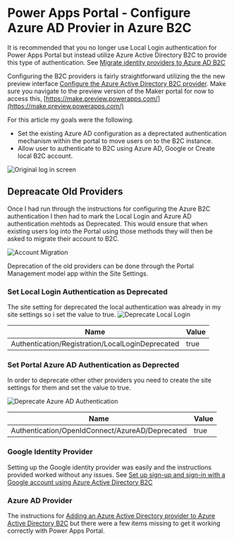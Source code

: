 # Power Apps Portal - Configure Azure AD Provier in Azure B2C

It is recommended that you no longer use Local Login authentication for Power Apps Portal but instead utilize Azure Active Directory B2C to provide this type of authentication. See [Migrate identity providers to Azure AD B2C
](https://docs.microsoft.com/en-us/powerapps/maker/portals/configure/migrate-identity-providers)

Configuring the B2C providers is fairly straightforward utilizing the the new preview interface [Configure the Azure Active Directory B2C provider](https://docs.microsoft.com/en-us/powerapps/maker/portals/configure/configure-azure-ad-b2c-provider).  Make sure you navigate to the preview version of the Maker portal for now to access this, [https://make.preview.powerapps.com/](https://make.preview.powerapps.com/)

For this article my goals were the following.
* Set the existing Azure AD configuration as a deprectated authentication mechanism within the portal to move users on to the B2C instance.
* Allow user to authenticate to B2C using Azure AD, Google or Create local B2C account.

![Original log in screen](https://user-images.githubusercontent.com/7444929/148592406-10108368-93ab-4308-a721-23f4412a8a22.png "Original Login Screen")

## Depreacate Old Providers

Once I had run through the instructions for configuring the Azure B2C authentication I then had to mark the Local Login and Azure AD authentication mehtods as Deprecated.  This would ensure that when existing users log into the Portal using those methods they will then be asked to migrate their account to B2C.

![Account Migration](https://user-images.githubusercontent.com/7444929/148592949-b3d4f3ad-e5e2-48a4-92b3-624f5d7a14c8.png "Account Migration Screen")

Deprecation of the old providers can be done through the Portal Management model app within the Site Settings.

### Set Local Login Authentication as Deprecated
The site setting for deprecated the local authentication was already in my site settings so i set the value to true.
![Deprecate Local Login](https://user-images.githubusercontent.com/7444929/148593379-6f13653c-de3b-4c42-a140-085b5a8facd2.png "Deprecate Local Login")

| Name      | Value |
| ----------- | ----------- |
| Authentication/Registration/LocalLoginDeprecated      | true       |

### Set Portal Azure AD Authentication as Deprected
In order to deprecate other other providers you need to create the site settings for them and set the value to true.

![Deprecate Azure AD Authentication](https://user-images.githubusercontent.com/7444929/148593704-28e66710-1b6b-4782-a7f6-5775b25ede35.png "Deprecate Azure AD Authentication")

| Name      | Value |
| ----------- | ----------- |
| Authentication/OpenIdConnect/AzureAD/Deprecated      | true       |

### Google Identity Provider
Setting up the Google identity provider was easily and the instructions provided worked without any issues. See [Set up sign-up and sign-in with a Google account using Azure Active Directory B2C](https://docs.microsoft.com/en-us/azure/active-directory-b2c/identity-provider-google?pivots=b2c-user-flow)

### Azure AD Provider
The instructions for [Adding an Azure Active Directory provider to Azure Active Directory B2C](https://docs.microsoft.com/en-us/azure/active-directory-b2c/identity-provider-azure-ad-single-tenant?pivots=b2c-user-flow) but there were a few items missing to get it working correctly with Power Apps Portal.
